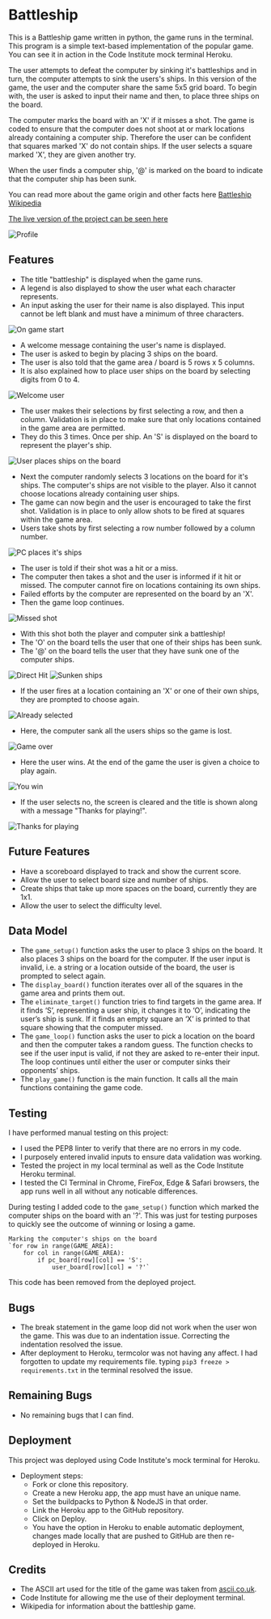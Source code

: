 
# Battleship

This is a Battleship game written in python, the game runs in the terminal. This program is a simple text-based implementation of the popular game. You can see it in action in the Code Institute mock terminal Heroku.

The user attempts to defeat the computer by sinking it's battleships and in turn, the computer attempts to sink the users's ships. In this version of the game, the user and the computer share the same 5x5 grid board. To begin with, the user is asked to input their name and then, to place three ships on the board.

The computer marks the board with an 'X' if it misses a shot. The game is coded to ensure that the computer does not shoot at or mark locations already containing a computer ship. Therefore the user can be confident that squares marked 'X' do not contain ships. If the user selects a square marked 'X', they are given another try.

When the user finds a computer ship, '@' is marked on the board to indicate that the computer ship has been sunk.

You can read more about the game origin and other facts here [Battleship Wikipedia](https://en.wikipedia.org/wiki/Battleship_(game))

[The live version of the project can be seen here](https://ci-battleship-pp3.herokuapp.com/)

![Profile](documentation/profile.png)

## Features

- The title "battleship" is displayed when the game runs. 
- A legend is also displayed to show the user what each character represents. 
- An input asking the user for their name is also displayed. This input cannot be left blank and must have a minimum of three characters.

![On game start](documentation/on-game-start.png)

- A welcome message containing the user's name is displayed.
- The user is asked to begin by placing 3 ships on the board.
- The user is also told that the game area / board is 5 rows x 5 columns.
- It is also explained how to place user ships on the board by selecting digits from 0 to 4.

![Welcome user](documentation/welcome-user.png)

- The user makes their selections by first selecting a row, and then a column. Validation is in place to make sure that only locations contained in the game area are permitted.
- They do this 3 times. Once per ship. An 'S' is displayed on the board to represent the player's ship.

![User places ships on the board](documentation/placing-ships.png)

- Next the computer randomly selects 3 locations on the board for it's ships. The computer's ships are not visible to the player. Also it cannot choose locations already containing user ships.
- The game can now begin and the user is encouraged to take the first shot. Validation is in place to only allow shots to be fired at squares within the game area.
- Users take shots by first selecting a row number followed by a column number.

![PC places it's ships](documentation/pc-selects-locations.png)

- The user is told if their shot was a hit or a miss.
- The computer then takes a shot and the user is informed if it hit or missed. The computer cannot fire on locations containing its own ships.
- Failed efforts by the computer are represented on the board by an 'X'.
- Then the game loop continues.

![Missed shot](documentation/missed-shot.png)

- With this shot both the player and computer sink a battleship!
- The 'O' on the board tells the user that one of their ships has been sunk.
- The '@' on the board tells the user that they have sunk one of the computer ships.

![Direct Hit](documentation/hit.png)
![Sunken ships](documentation/sunken-ships.png)

- If the user fires at a location containing an 'X' or one of their own ships, they are prompted to choose again.

![Already selected](documentation/already-selected.png)

- Here, the computer sank all the users ships so the game is lost.

![Game over](documentation/game-over.png)

- Here the user wins. At the end of the game the user is given a choice to play again.

![You win](documentation/you-win.png)

- If the user selects no, the screen is cleared and the title is shown along with a message "Thanks for playing!".

![Thanks for playing](documentation/thanks-for-playing.png)

## Future Features

- Have a scoreboard displayed to track and show the current score.
- Allow the user to select board size and number of ships.
- Create ships that take up more spaces on the board, currently they are 1x1.
- Allow the user to select the difficulty level.

## Data Model

- The `game_setup()` function asks the user to place 3 ships on the board. It also places 3 ships on the board for the computer. If the user input is invalid, i.e. a string or a location outside of the board, the user is prompted to select again.
- The `display_board()` function iterates over all of the squares in the game area and prints them out.
- The `eliminate_target()` function tries to find targets in the game area. If it finds ‘S’, representing a user ship, it changes it to ‘O’, indicating the user’s ship is sunk. If it finds an empty square an ‘X’ is printed to that square showing that the computer missed.
- The `game_loop()` function asks the user to pick a location on the board and then the computer takes a random guess. The function checks to see if the user input is valid, if not they are asked to re-enter their input. The loop continues until either the user or computer sinks their opponents’ ships.
- The `play_game()` function is the main function. It calls all the main functions containing the game code.

## Testing

I have performed manual testing on this project:

- I used the PEP8 linter to verify that there are no errors in my code.
- I purposely entered invalid inputs to ensure data validation was working.
- Tested the project in my local terminal as well as the Code Institute Heroku terminal.
- I tested the CI Terminal in Chrome, FireFox, Edge & Safari browsers, the app runs well in all without any noticable differences.

During testing I added code to the `game_setup()` function which marked the computer ships on the board with an '?'. This was just for testing purposes to quickly see the outcome of winning or losing a game.

    Marking the computer's ships on the board
    `for row in range(GAME_AREA):
        for col in range(GAME_AREA):
            if pc_board[row][col] == 'S':
                user_board[row][col] = '?'`

This code has been removed from the deployed project.

## Bugs

- The break statement in the game loop did not work when the user won the game. This was due to an indentation issue. Correcting the indentation resolved the issue.
- After deployment to Heroku, termcolor was not having any affect. I had forgotten to update my requirements file. typing `pip3 freeze > requirements.txt` in the terminal resolved the issue.

## Remaining Bugs

- No remaining bugs that I can find.

## Deployment

This project was deployed using Code Institute's mock terminal for Heroku.

- Deployment steps:
   - Fork or clone this repository.
   - Create a new Heroku app, the app must have an unique name.
   - Set the buildpacks to Python & NodeJS in that order.
   - Link the Heroku app to the GitHub repository.
   - Click on Deploy.
   - You have the option in Heroku to enable automatic deployment, changes made locally that are pushed to GitHub are then re-deployed in Heroku.

## Credits

- The ASCII art used for the title of the game was taken from [ascii.co.uk](https://ascii.co.uk/art/battleship).
- Code Institute for allowing me the use of their deployment terminal.
- Wikipedia for information about the battleship game.
